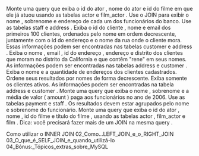 Monte uma query que exiba o id do ator , nome do ator e id do filme em que ele já atuou usando as tabelas actor e film_actor .
Use o JOIN para exibir o nome , sobrenome e endereço de cada um dos funcionários do banco. Use as tabelas staff e address .
Exiba o id do cliente , nome e email dos primeiros 100 clientes, ordenados pelo nome em ordem decrescente, juntamente com o id do endereço e o nome da rua onde o cliente mora. Essas informações podem ser encontradas nas tabelas customer e address .
Exiba o nome , email , id do endereço , endereço e distrito dos clientes que moram no distrito da California e que contêm "rene" em seus nomes. As informações podem ser encontradas nas tabelas address e customer .
Exiba o nome e a quantidade de endereços dos clientes cadastrados. Ordene seus resultados por nomes de forma decrescente. Exiba somente os clientes ativos. As informações podem ser encontradas na tabela address e customer .
Monte uma query que exiba o nome , sobrenome e a média de valor ( amount ) paga aos funcionários no ano de 2006. Use as tabelas payment e staff . Os resultados devem estar agrupados pelo nome e sobrenome do funcionário.
Monte uma query que exiba o id do ator , nome , id do filme e título do filme , usando as tabelas actor , film_actor e film . Dica: você precisará fazer mais de um JOIN na mesma query .


Como utilizar o INNER JOIN
02_Como...LEFT_JOIN_e_o_RIGHT_JOIN
03_O_que_é_SELF_JOIN_e_quando_utilizá-lo
04_Bônus:_Tópicos_extras_sobre_MySQL
